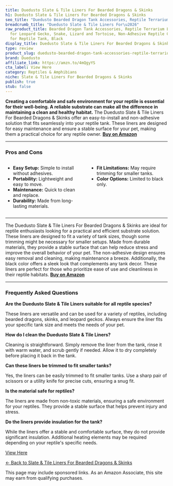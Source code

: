 ```yaml
---
title: Duedusto Slate & Tile Liners For Bearded Dragons & Skinks
h1: Duedusto Slate & Tile Liners For Bearded Dragons & Skinks
seo_title: "Duedusto Bearded Dragon Tank Accessories, Reptile Terrarium\u2026"
breadcrumb_title: "Duedusto Slate & Tile Liners For\u2026"
raw_product_title: Bearded Dragon Tank Accessories, Reptile Terrarium Liner Substrate
  for Leopard Gecko, Snake, Lizard and Tortoise, Non-Adhesive Reptile Carpet Bedding
  for Reptile Tank, Black
display_title: Duedusto Slate & Tile Liners For Bearded Dragons & Skinks
type: review
product_slug: duedusto-bearded-dragon-tank-accessories-reptile-terrarium-liner-substr-a9cb8d7a
brand: Duedusto
affiliate_link: https://amzn.to/4mQgyYS
cta_label: View Here
category: Reptiles & Amphibians
niche: Slate & Tile Liners For Bearded Dragons & Skinks
publish: true
stub: false
---
```


<div id="intro" class="full-width">
  <p><strong>Creating a comfortable and safe environment for your reptile is essential for their well-being. A reliable substrate can make all the difference in maintaining a clean and healthy habitat.</strong> The Duedusto Slate & Tile Liners For Bearded Dragons & Skinks offer an easy-to-install and non-adhesive solution that fits seamlessly into your reptile tank. These liners are designed for easy maintenance and ensure a stable surface for your pet, making them a practical choice for any reptile owner. <a href="https://amzn.to/4mQgyYS" rel="nofollow sponsored noopener" target="_blank"><strong>Buy on Amazon</strong></a></p>
</div>

<hr />
<h3 id="pros-cons">Pros and Cons</h3>
<div class="pc-grid" style="display:grid;grid-template-columns:1fr 1fr;gap:16px;">
  <ul>
    <li><strong>Easy Setup:</strong> Simple to install without adhesives.</li>
    <li><strong>Portability:</strong> Lightweight and easy to move.</li>
    <li><strong>Maintenance:</strong> Quick to clean and replace.</li>
    <li><strong>Durability:</strong> Made from long-lasting materials.</li>
  </ul>
  <ul>
    <li><strong>Fit Limitations:</strong> May require trimming for smaller tanks.</li>
    <li><strong>Color Options:</strong> Limited to black only.</li>
  </ul>
</div>
<hr />

<div class="full-width">
  <p>The Duedusto Slate & Tile Liners For Bearded Dragons & Skinks are ideal for reptile enthusiasts looking for a practical and efficient substrate solution. These liners are designed to fit a variety of tank sizes, though some trimming might be necessary for smaller setups. Made from durable materials, they provide a stable surface that can help reduce stress and improve the overall behavior of your pet. The non-adhesive design ensures easy removal and cleaning, making maintenance a breeze. Additionally, the black color offers a sleek look that complements any tank decor. These liners are perfect for those who prioritize ease of use and cleanliness in their reptile habitats. <a href="https://amzn.to/4mQgyYS" rel="nofollow sponsored noopener" target="_blank"><strong>Buy on Amazon</strong></a></p>
</div>

<hr />
<h3 id="faqs">Frequently Asked Questions</h3>

<p><strong>Are the Duedusto Slate & Tile Liners suitable for all reptile species?</strong></p>
<p>These liners are versatile and can be used for a variety of reptiles, including bearded dragons, skinks, and leopard geckos. Always ensure the liner fits your specific tank size and meets the needs of your pet.</p>

<p><strong>How do I clean the Duedusto Slate & Tile Liners?</strong></p>
<p>Cleaning is straightforward. Simply remove the liner from the tank, rinse it with warm water, and scrub gently if needed. Allow it to dry completely before placing it back in the tank.</p>

<p><strong>Can these liners be trimmed to fit smaller tanks?</strong></p>
<p>Yes, the liners can be easily trimmed to fit smaller tanks. Use a sharp pair of scissors or a utility knife for precise cuts, ensuring a snug fit.</p>

<p><strong>Is the material safe for reptiles?</strong></p>
<p>The liners are made from non-toxic materials, ensuring a safe environment for your reptiles. They provide a stable surface that helps prevent injury and stress.</p>

<p><strong>Do the liners provide insulation for the tank?</strong></p>
<p>While the liners offer a stable and comfortable surface, they do not provide significant insulation. Additional heating elements may be required depending on your reptile's specific needs.</p>
<p><a class="btn" href="https://amzn.to/4mQgyYS" target="_blank" rel="nofollow sponsored noopener">View Here</a></p>
<p><a href="/roundups/reptiles-amphibians/slate-tile-liners-for-bearded-dragons-skinks/">← Back to Slate & Tile Liners For Bearded Dragons & Skinks</a></p>
<aside class="disclosure">This page may include sponsored links. As an Amazon Associate, this site may earn from qualifying purchases.</aside>
